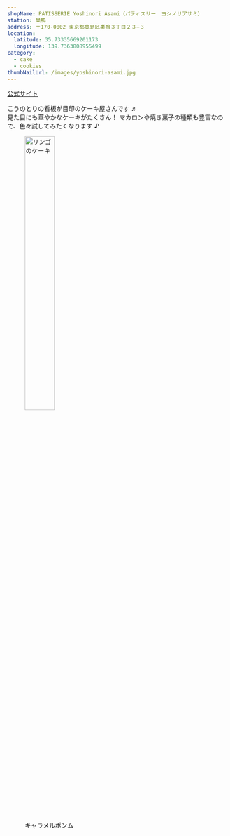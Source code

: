```yaml
---
shopName: PÂTISSERIE Yoshinori Asami（パティスリー　ヨシノリアサミ）
station: 巣鴨
address: 〒170-0002 東京都豊島区巣鴨３丁目２３−３
location:
  latitude: 35.73335669201173
  longitude: 139.7363808955499
category:
  - cake
  - cookies
thumbNailUrl: /images/yoshinori-asami.jpg
---
```


<a href="https://yoshinori-asami.com/" target="_blank">公式サイト</a>

こうのとりの看板が目印のケーキ屋さんです ♬  
見た目にも華やかなケーキがたくさん！
マカロンや焼き菓子の種類も豊富なので、色々試してみたくなります ♪

<figure>
  <img width="40%" src="/images/yoshinori-asami.jpg" alt="リンゴのケーキ" />
  <figcaption>キャラメルポンム</figcaption>
</figure>
